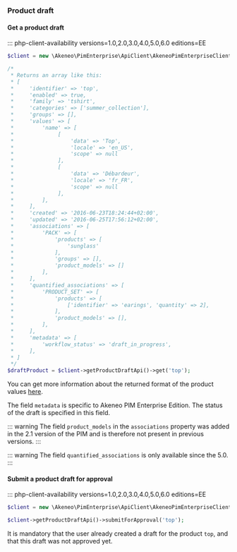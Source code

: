 ### Product draft

#### Get a product draft 
::: php-client-availability versions=1.0,2.0,3.0,4.0,5.0,6.0 editions=EE

```php
$client = new \Akeneo\PimEnterprise\ApiClient\AkeneoPimEnterpriseClientBuilder('http://akeneo.com/')->buildAuthenticatedByPassword('client_id', 'secret', 'admin', 'admin');

/*
 * Returns an array like this:
 * [
 *     'identifier' => 'top',
 *     'enabled' => true,
 *     'family' => 'tshirt',
 *     'categories' => ['summer_collection'],
 *     'groups' => [],
 *     'values' => [
 *         'name' => [
 *              [
 *                  'data' => 'Top',
 *                  'locale' => 'en_US',
 *                  'scope' => null
 *              ],
 *              [
 *                  'data' => 'Débardeur',
 *                  'locale' => 'fr_FR',
 *                  'scope' => null
 *              ],
 *         ],
 *     ],
 *     'created' => '2016-06-23T18:24:44+02:00',
 *     'updated' => '2016-06-25T17:56:12+02:00',
 *     'associations' => [
 *         'PACK' => [
 *             'products' => [
 *                 'sunglass'
 *             ],
 *             'groups' => [],
 *             'product_models' => []
 *         ],
 *     ],
 *     'quantified_associations' => [
 *         'PRODUCT_SET' => [
 *             'products' => [
 *                 ['identifier' => 'earings', 'quantity' => 2],
 *             ],
 *             'product_models' => [],
 *         ],
 *     ],
 *     'metadata' => [
 *         'workflow_status' => 'draft_in_progress',
 *     ],
 * ]
 */
$draftProduct = $client->getProductDraftApi()->get('top');
```

You can get more information about the returned format of the product values [here](/concepts/products.html#focus-on-the-product-values).

The field `metadata` is specific to Akeneo PIM Enterprise Edition. The status of the draft is specified in this field.

::: warning
The field `product_models` in the `associations` property was added in the 2.1 version of the PIM and is therefore not present in previous versions.
:::

::: warning
The field `quantified_associations` is only available since the 5.0.
:::

#### Submit a product draft for approval
::: php-client-availability versions=1.0,2.0,3.0,4.0,5.0,6.0 editions=EE

```php
$client = new \Akeneo\PimEnterprise\ApiClient\AkeneoPimEnterpriseClientBuilder('http://akeneo.com/')->buildAuthenticatedByPassword('client_id', 'secret', 'admin', 'admin');

$client->getProductDraftApi()->submitForApproval('top');
```

It is mandatory that the user already created a draft for the product `top`, and that this draft was not approved yet.
